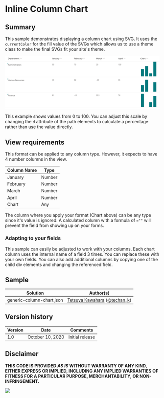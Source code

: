 # Inline Column Chart

## Summary
This sample demonstrates displaying a column chart using SVG. It uses the `currentColor` for the fill value of the SVGs which allows us to use a theme class to make the final SVGs fit your site's theme.

![screenshot of the sample](./assets/screenshot.png)

This example shows values from 0 to 100. You can adjust this scale by changing the `d` attribute of the path elements to calculate a percentage rather than use the value directly.

## View requirements
This format can be applied to any column type. However, it expects to have 4 number columns in the view.

Column Name   |Type
--------------|--------------
January       | Number
February      | Number
March         | Number
April         | Number
Chart         | Any

The column where you apply your format (Chart above) can be any type since it's value is ignored. A calculated column with a formula of `=""` will prevent the field from showing up on your forms.

### Adapting to your fields
This sample can easily be adjusted to work with your columns. Each chart column uses the internal name of a field 3 times. You can replace these with your own fields. You can also add additional columns by copying one of the child div elements and changing the referenced field.

## Sample

Solution|Author(s)
--------|---------
generic-column-chart.json | [Tetsuya Kawahara](https://github.com/tecchan1107) ([@techan_k](https://twitter.com/techan_k))

## Version history

Version |Date             |Comments
--------|-----------------|--------
1.0     |October 10, 2020 |Initial release


## Disclaimer
**THIS CODE IS PROVIDED *AS IS* WITHOUT WARRANTY OF ANY KIND, EITHER EXPRESS OR IMPLIED, INCLUDING ANY IMPLIED WARRANTIES OF FITNESS FOR A PARTICULAR PURPOSE, MERCHANTABILITY, OR NON-INFRINGEMENT.**

<img src="https://pnptelemetry.azurewebsites.net/list-formatting/column-samples/generic-column-chart" />
